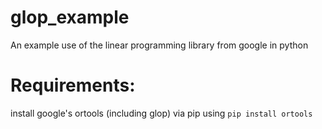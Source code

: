 # glop_example
An example use of the linear programming library from google in python

# Requirements:
install google's ortools (including glop) via pip using `pip install ortools`
